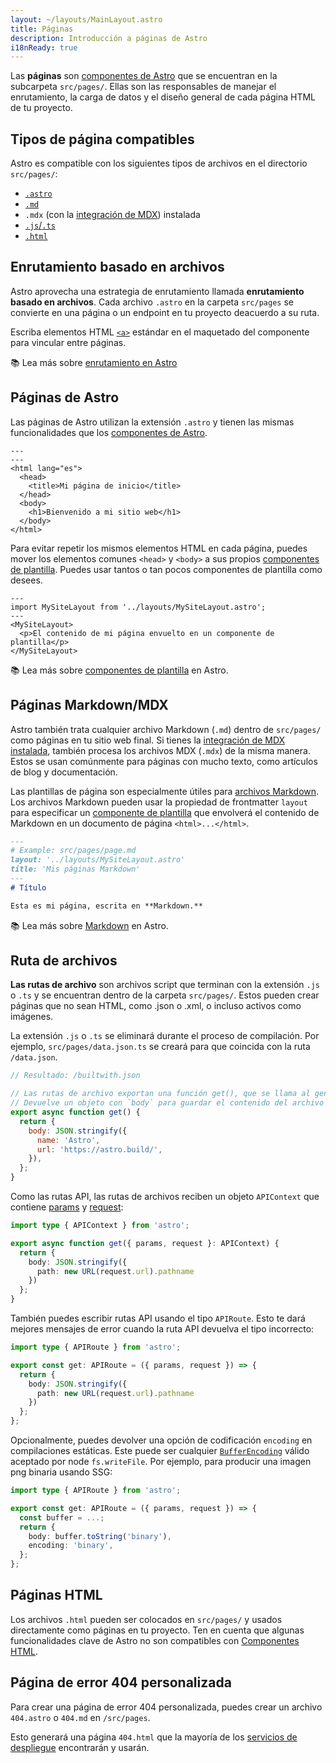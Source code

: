 ```yaml
---
layout: ~/layouts/MainLayout.astro
title: Páginas
description: Introducción a páginas de Astro
i18nReady: true
---
```


Las **páginas** son [componentes de Astro](/es/core-concepts/astro-components/) que se encuentran en la subcarpeta `src/pages/`. Ellas son las responsables de manejar el enrutamiento, la carga de datos y el diseño general de cada página HTML de tu proyecto.

## Tipos de página compatibles

Astro es compatible con los siguientes tipos de archivos en el directorio `src/pages/`:

- [`.astro`](#páginas-de-astro)
- [`.md`](#páginas-markdownmdx)
- `.mdx` (con la [integración de MDX](/es/guides/integrations-guide/mdx/#installation)) instalada
- [`.js`/`.ts`](#ruta-de-archivos)
- [`.html`](#páginas-html)


## Enrutamiento basado en archivos

Astro aprovecha una estrategia de enrutamiento llamada **enrutamiento basado en archivos**. Cada archivo `.astro` en la carpeta `src/pages` se convierte en una página o un endpoint en tu proyecto deacuerdo a su ruta.

Escriba elementos HTML [`<a>`](https://developer.mozilla.org/es/docs/Web/HTML/Element/a) estándar en el maquetado del componente para vincular entre páginas.

📚 Lea más sobre [enrutamiento en Astro](/es/core-concepts/routing/)

## Páginas de Astro

Las páginas de Astro utilizan la extensión `.astro` y tienen las mismas funcionalidades que los [componentes de Astro](/es/core-concepts/astro-components/).

```astro title="src/pages/index.astro"
---
---
<html lang="es">
  <head>
    <title>Mi página de inicio</title>
  </head>
  <body>
    <h1>Bienvenido a mi sitio web</h1>
  </body>
</html>
```

Para evitar repetir los mismos elementos HTML en cada página, puedes mover los elementos comunes `<head>` y `<body>` a sus propios [componentes de plantilla](/es/core-concepts/layouts/). Puedes usar tantos o tan pocos componentes de plantilla como desees.

```astro title="src/pages/index.astro" {2} /</?MySiteLayout>/
---
import MySiteLayout from '../layouts/MySiteLayout.astro';
---
<MySiteLayout>
  <p>El contenido de mi página envuelto en un componente de plantilla</p>
</MySiteLayout>
```

📚 Lea más sobre [componentes de plantilla](/es/core-concepts/layouts/) en Astro.

## Páginas Markdown/MDX

Astro también trata cualquier archivo Markdown (`.md`) dentro de `src/pages/` como páginas en tu sitio web final. Si tienes la [integración de MDX instalada](/es/guides/integrations-guide/mdx/#installation), también procesa los archivos MDX (`.mdx`) de la misma manera. Estos se usan comúnmente para páginas con mucho texto, como artículos de blog y documentación.

Las plantillas de página son especialmente útiles para [archivos Markdown](#páginas-markdownmdx). Los archivos Markdown pueden usar la propiedad de frontmatter `layout` para especificar un [componente de plantilla](/es/core-concepts/layouts/) que envolverá el contenido de Markdown en un  documento de página `<html>...</html>`.

```md {3}
---
# Example: src/pages/page.md
layout: '../layouts/MySiteLayout.astro'
title: 'Mis páginas Markdown'
---
# Título

Esta es mi página, escrita en **Markdown.**
```

📚 Lea más sobre [Markdown](/es/guides/markdown-content/) en Astro.

## Ruta de archivos

**Las rutas de archivo** son archivos script que terminan con la extensión `.js` o `.ts` y se encuentran dentro de la carpeta `src/pages/`. Estos pueden crear páginas que no sean HTML, como .json o .xml, o incluso activos como imágenes.

La extensión `.js` o `.ts` se eliminará durante el proceso de compilación. Por ejemplo, `src/pages/data.json.ts` se creará para que coincida con la ruta `/data.json`.

```js title="src/pages/builtwith.json.ts"
// Resultado: /builtwith.json

// Las rutas de archivo exportan una función get(), que se llama al generar el archivo.
// Devuelve un objeto con `body` para guardar el contenido del archivo en la compilación final.
export async function get() {
  return {
    body: JSON.stringify({
      name: 'Astro',
      url: 'https://astro.build/',
    }),
  };
}
```

Como las rutas API, las rutas de archivos reciben un objeto `APIContext` que contiene [params](/es/reference/api-reference/#params) y [request](https://developer.mozilla.org/en-US/docs/Web/API/Request):

```ts title="src/pages/request-path.json.ts"
import type { APIContext } from 'astro';

export async function get({ params, request }: APIContext) {
  return {
    body: JSON.stringify({
      path: new URL(request.url).pathname
    })
  };
}
```

También puedes escribir rutas API usando el tipo `APIRoute`. Esto te dará mejores mensajes de error cuando la ruta API devuelva el tipo incorrecto:

```ts title="src/pages/request-path.json.ts"
import type { APIRoute } from 'astro';

export const get: APIRoute = ({ params, request }) => {
  return {
    body: JSON.stringify({
      path: new URL(request.url).pathname
    })
  };
};
```

Opcionalmente, puedes devolver una opción de codificación `encoding` en compilaciones estáticas. Este puede ser cualquier [`BufferEncoding`](https://github.com/DefinitelyTyped/DefinitelyTyped/blob/bdd02508ddb5eebcf701fdb8ffd6e84eabf47885/types/node/buffer.d.ts#L169) válido aceptado por node `fs.writeFile`. Por ejemplo, para producir una imagen png binaria usando SSG:

```ts title="src/pages/image.png.ts" {7}
import type { APIRoute } from 'astro';

export const get: APIRoute = ({ params, request }) => {
  const buffer = ...;
  return {
    body: buffer.toString('binary'),
    encoding: 'binary',
  };
};

```

## Páginas HTML

Los archivos `.html` pueden ser colocados en `src/pages/` y usados directamente como páginas en tu proyecto. Ten en cuenta que algunas funcionalidades clave de Astro no son compatibles con [Componentes HTML](/es/core-concepts/astro-components/#componentes-html).

## Página de error 404 personalizada

Para crear una página de error 404 personalizada, puedes crear un archivo `404.astro` o `404.md` en `/src/pages`.

Esto generará una página `404.html` que la mayoría de los [servicios de despliegue](/es/guides/deploy/) encontrarán y usarán.
